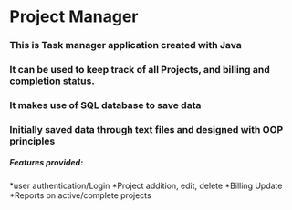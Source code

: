 # Project Manager
### This is Task manager application created with Java 
### It can be used to keep track of all Projects, and billing and completion status.
### It makes use of SQL database to save data
### Initially saved data through text files and designed with OOP principles

##### Features provided:
*user authentication/Login
*Project addition, edit, delete
*Billing Update
*Reports on active/complete projects
